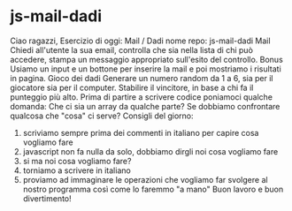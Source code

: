 # js-mail-dadi

Ciao ragazzi,
Esercizio di oggi: Mail / Dadi
nome repo: js-mail-dadi
Mail
Chiedi all'utente la sua email,
controlla che sia nella lista di chi può accedere,
stampa un messaggio appropriato sull'esito del controllo.
Bonus
Usiamo un input e un bottone per inserire la mail e poi mostriamo i risultati in pagina.
Gioco dei dadi
Generare un numero random da 1 a 6, sia per il giocatore sia per il computer.
Stabilire il vincitore, in base a chi fa il punteggio più alto.
Prima di partire a scrivere codice poniamoci qualche domanda:
Che ci sia un array da qualche parte?
Se dobbiamo confrontare qualcosa che "cosa" ci serve?
Consigli del giorno:

1. scriviamo sempre prima dei commenti in italiano per capire cosa vogliamo fare
2. javascript non fa nulla da solo, dobbiamo dirgli noi cosa vogliamo fare
3. si ma noi cosa vogliamo fare?
4. torniamo a scrivere in italiano
5. proviamo ad immaginare le operazioni che vogliamo far svolgere al nostro programma così come lo faremmo "a mano"
   Buon lavoro e buon divertimento!
